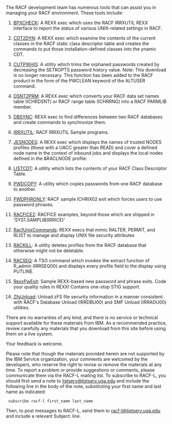The RACF development team has numerous tools that can assist you in managing your RACF environment. These tools include:

1. [BPXCHECK](https://github.com/IBM/IBM-Z-zOS/tree/main/zOS-RACF/Downloads/BpxCheck): A REXX exec which uses the RACF IRRXUTIL REXX interface to report the status of various UNIX-related settings in RACF.  

2. [CDT2DYN](http://ibm.biz/racf-cdt2dyn): A REXX exec which examine the contents of the current classes in the RACF static class descriptor table and creates the commands to put those installation-defined classes into the ynamic CDT.

3. [CUTPWHIS](http://ibm.biz/racf-cutpwhis): A utility which trims the orphaned passwords created by decreasing the SETROPTS password history value.  Note: This download is no longer necessary.  This function has been added to the RACF product in the form of the PWCLEAN keyword of the ALTUSER command.

4. [DSNT2PRM](http://ibm.biz/racf-db2prm): A REXX exec which converts your  RACF data set names table (ICHRDSNT) or RACF range table (ICHRRNG) into a RACF PARMLIB member. 

5. [DBSYNC](http://ibm.biz/racf-dbsync): REXX exec to find differences between two RACF databases and create commands to synchronize them. 

6. [IRRXUTIL](https://github.com/IBM/IBM-Z-zOS/tree/main/zOS-RACF/Downloads/IRRXUTIL): RACF IRRXUTIL Sample programs.

7. [JESNODES](http://ibm.biz/racf-jesnodes): A REXX exec which displays the names of trusted NODES profiles (those with a UACC greater than READ) and cover a defined node name in the context of inbound jobs and displays the local nodes defined in the &RACLNODE profile. 

8. [LISTCDT](http://ibm.biz/racf-listcdt): A utility which lists the contents of your RACF Class Descriptor Table.

9. [PWDCOPY](http://ibm.biz/racf-pwdcopy): A utility which copies passwords from one RACF database to another. 

10. [PWDPHRONLY](http://ibm.biz/racf-pwdphronly): RACF sample ICHRIX02 exit which forces users to use password phrases.

11. [RACFICE2](http://ibm.biz/racf-racfice2): RACFICE examples, beyond those which are shipped in 'SYS1.SAMPLIB(IRRICE)'

12. [RacfUnixCommands](https://github.com/IBM/IBM-Z-zOS/tree/main/zOS-RACF/Downloads/RacfUnixCommands): REXX execs that mimic RALTER, PERMIT, and RLIST to manage and display UNIX file security attributes

13. [RACKILL](http://ibm.biz/racf-rackill): A utility deletes profiles from the RACF database that otherwise might not be deletable.  

14. [RACSEQ](https://github.com/IBM/IBM-Z-zOS/tree/main/zOS-RACF/Downloads/RACSEQ): A TSO command which invokes the extract function of R_admin (IRRSEQ00) and displays every profile field to the display using PUTLINE.    

15. [RexxPwExit](https://github.com/IBM/IBM-Z-zOS/tree/main/zOS-RACF/Downloads/RexxPwExit): Sample REXX-based new password and phrase exits.  Code your quality rules in REXX! Contains one-stop STIG support.

16. [ZfsUnload](https://github.com/IBM/IBM-Z-zOS/tree/main/zOS-RACF/Downloads/ZFSUnload): Unload zFS file security information in a manner consistent with RACF's Database Unload (IRRDBU00) and SMF Unload (IRRADU00) utilities.

There are no warranties of any kind, and there is no service or technical support available for these materials from IBM. As a recommended practice, review carefully any materials that you download from this site before using them on a live system.

Your feedback is welcome.

Please note that though the materials provided herein are not supported by the IBM Service organization, your comments are welcomed by the developers, who reserve the right to revise or remove the materials at any time. To report a problem or provide suggestions or comments, please communicate them via the RACF-L mailing list.  To subscribe to RACF-L, you should first send a note to listserv@listserv.uga.edu
and include the following line in the body of the note, substituting your first name and last name as indicated:

     subscribe racf-l first_name last_name

Then, to post messages to RACF-L, send them to racf-l@listserv.uga.edu and include a relevant Subject: line.

